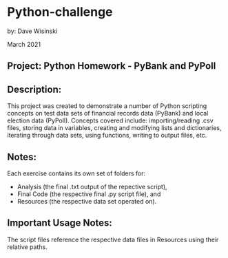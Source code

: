 # Python-challenge
by: Dave Wisinski

March 2021

## Project: Python Homework - PyBank and PyPoll

## Description:
This project was created to demonstrate a number of Python scripting concepts on test data sets of financial records data (PyBank) and local election data (PyPoll). Concepts covered include: importing/reading .csv files, storing data in variables, creating and modifying lists and dictionaries, iterating through data sets, using functions, writing to output files, etc.

## Notes:
Each exercise contains its own set of folders for:
- Analysis (the final .txt output of the repective script),
- Final Code (the respective final .py script file), and
- Resources (the respective data set operated on).

## **Important Usage Notes:**
The script files reference the respective data files in Resources using their relative paths.